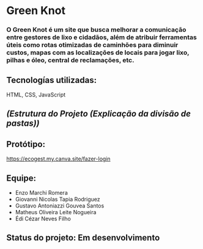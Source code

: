 # Green Knot
### O Green Knot é um site que busca melhorar a comunicação entre gestores de lixo e cidadãos, além de atribuir ferramentas úteis como rotas otimizadas de caminhões para diminuir custos, mapas com as localizações de locais para jogar lixo, pilhas e óleo, central de reclamações, etc.


## Tecnologías utilizadas:
HTML, CSS, JavaScript

## *(Estrutura do Projeto (Explicação da divisão de pastas))*

## **Protótipo:** 
https://ecogest.my.canva.site/fazer-login

## **Equipe:**
- Enzo Marchi Romera
- Giovanni Nicolas Tapia Rodriguez
- Gustavo Antoniazzi Gouvea Santos
- Matheus Oliveira Leite Nogueira
- Édi Cézar Neves Filho

## **Status do projeto:** Em desenvolvimento
